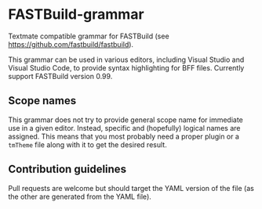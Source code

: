 # FASTBuild-grammar

Textmate compatible grammar for FASTBuild (see https://github.com/fastbuild/fastbuild).

This grammar can be used in various editors, including Visual Studio and Visual Studio Code, to provide syntax highlighting for BFF files.
Currently support FASTBuild version 0.99.

## Scope names

This grammar does not try to provide general scope name for immediate use in a given editor. Instead, specific and (hopefully) logical names are assigned. This means that you most probably need a proper plugin or a `tmTheme` file along with it to get the desired result.

## Contribution guidelines

Pull requests are welcome but should target the YAML version of the file (as the other are generated from the YAML file).

